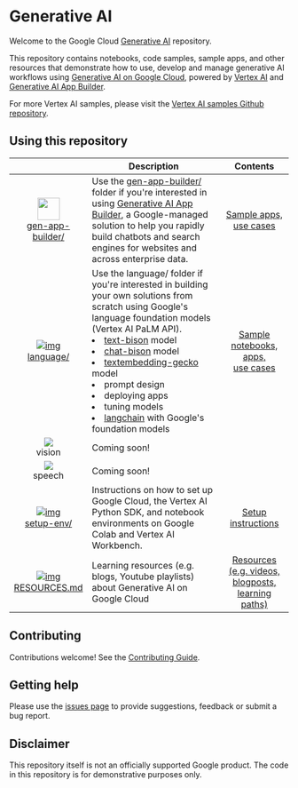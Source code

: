 # Generative AI

Welcome to the Google Cloud [Generative AI](https://cloud.google.com/ai/generative-ai) repository.

This repository contains notebooks, code samples, sample apps, and other resources that demonstrate how to use, develop and manage generative AI workflows using [Generative AI on Google Cloud](https://cloud.google.com/ai/generative-ai), powered by [Vertex AI](https://cloud.google.com/vertex-ai) and [Generative AI App Builder](https://cloud.google.com/generative-ai-app-builder).

For more Vertex AI samples, please visit the [Vertex AI samples Github repository](https://github.com/GoogleCloudPlatform/vertex-ai-samples/).

## Using this repository

|   | <center>Description | Contents |
|:-:|:------------|:--------:|
|[<img src="https://storage.googleapis.com/github-repo/gen-app-builder/gen-app-builder.png" width="40px"><br>gen-app-builder/](gen-app-builder/)| Use the [gen-app-builder/](gen-app-builder) folder if you're interested in using [Generative AI App Builder](https://cloud.google.com/generative-ai-app-builder), a Google-managed solution to help you rapidly build chatbots and search engines for websites and across enterprise data. | [Sample apps, <br>use cases](gen-app-builder)|
|[![img](https://fonts.gstatic.com/s/i/short-term/release/googlesymbols/edit_note/default/40px.svg)<br>language/](language)| Use the language/ folder if you're interested in building your own solutions from scratch using Google's language foundation models (Vertex AI PaLM API).<br><div style='text-align:left'><li> <a href="https://cloud.google.com/vertex-ai/docs/generative-ai/language-model-overview#palm-api">text-bison</a> model</li><li> <a href="https://cloud.google.com/vertex-ai/docs/generative-ai/language-model-overview#palm-api">chat-bison</a> model</li><li> <a href="https://cloud.google.com/vertex-ai/docs/generative-ai/language-model-overview#palm-api">textembedding-gecko</a> model</li><li> prompt design</li><li> deploying apps</li><li> tuning models</li><li> <a href="https://www.langchain.com/">langchain</a> with Google's foundation models</li></div> | [Sample notebooks,<br>apps,<br>use cases](language)|
|<picture><img src="https://fonts.gstatic.com/s/i/short-term/release/googlesymbols/image/default/40px.svg"></picture><br>vision | Coming soon! | |
|<picture><img src="https://fonts.gstatic.com/s/i/short-term/release/googlesymbols/mic/default/40px.svg"></picture><br>speech | Coming soon! | |
|[![img](https://fonts.gstatic.com/s/i/short-term/release/googlesymbols/code_blocks/default/40px.svg)<br>setup-env/](setup-env)| Instructions on how to set up Google Cloud, the Vertex AI Python SDK, and notebook environments on Google Colab and Vertex AI Workbench. | [Setup instructions](setup-env)|
|[![img](https://fonts.gstatic.com/s/i/short-term/release/googlesymbols/media_link/default/40px.svg)<br>RESOURCES.md](RESOURCES.md) | Learning resources (e.g. blogs, Youtube playlists) about Generative AI on Google Cloud | [Resources (e.g. videos, blogposts, learning paths)](RESOURCES.md) |

## Contributing

Contributions welcome! See the [Contributing Guide](https://github.com/GoogleCloudPlatform/generative-ai/blob/main/CONTRIBUTING.md).

## Getting help

Please use the [issues page](https://github.com/GoogleCloudPlatform/generative-ai/issues) to provide suggestions, feedback or submit a bug report.

## Disclaimer

This repository itself is not an officially supported Google product. The code in this repository is for demonstrative purposes only.


